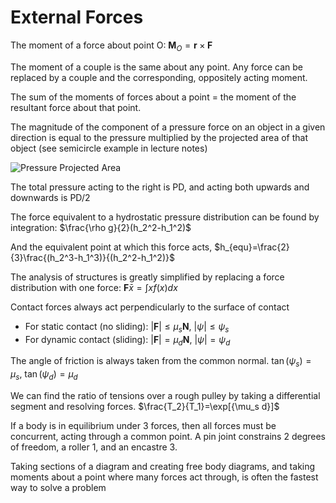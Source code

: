 # External Forces

The moment of a force about point O: $\textbf{M}_O=\textbf{r}\times \textbf{F}$

The moment of a couple is the same about any point. Any force can be replaced by a couple and the corresponding, oppositely acting moment.

The sum of the moments of forces about a point = the moment of the resultant force about that point.

The magnitude of the component of a pressure force on an object in a given direction is equal to the pressure multiplied by the projected area of that object (see semicircle example in lecture notes)

![Pressure Projected Area](Pressure_Projected_Area.png)

The total pressure acting to the right is PD, and acting both upwards and downwards is PD/2

The force equivalent to a hydrostatic pressure distribution can be found by integration: $\frac{\rho g}{2}(h_2^2-h_1^2)$

And the equivalent point at which this force acts, $h_{equ}=\frac{2}{3}\frac{(h_2^3-h_1^3)}{(h_2^2-h_1^2)}$

The analysis of structures is greatly simplified by replacing a force distribution with one force: $\textbf{F}\bar{x}=\int x f(x)dx$

Contact forces always act perpendicularly to the surface of contact

* For static contact (no sliding): $|\textbf{F}|\leq \mu_s \textbf{N}$, $|\psi|\leq \psi_s$
* For dynamic contact (sliding): $|\textbf{F}|= \mu_d \textbf{N}$, $|\psi|= \psi_d$

The angle of friction is always taken from the common normal. $\tan(\psi_s)=\mu_s$, $\tan(\psi_d)=\mu_d$

We can find the ratio of tensions over a rough pulley by taking a differential segment and resolving forces. $\frac{T_2}{T_1}=\exp[{\mu_s d}]$

If a body is in equilibrium under $3$ forces, then all forces must be concurrent, acting through a common point. A pin joint constrains 2 degrees of freedom, a roller 1, and an encastre 3.

Taking sections of a diagram and creating free body diagrams, and taking moments about a point where many forces act through, is often the fastest way to solve a problem
